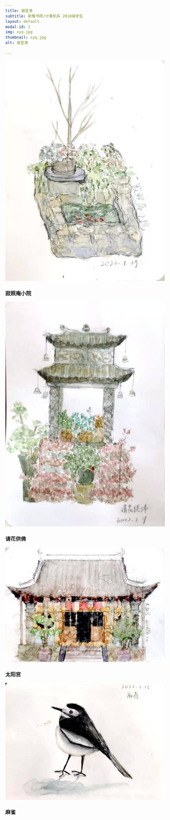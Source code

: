 ```yaml
---
title: 谢昱清
subtitle: 新雅书院/计算机系 2018级学生
layout: default
modal-id: 1
img: xyq.jpg
thumbnail: xyq.jpg
alt: 谢昱清

---
```

<img src="img/xyq/寂照庵小院.jpg" class="img-responsive img-centered" alt="寂照庵小院">
<h3>寂照庵小院</h3>
<p></p>
<img src="img/xyq/请花供佛.jpg" class="img-responsive img-centered" alt="请花供佛">
<h3>请花供佛</h3>
<p></p>
<img src="img/xyq/太阳宫.jpg" class="img-responsive img-centered" alt="太阳宫">
<h3>太阳宫</h3>
<p></p>
<img src="img/xyq/麻雀.jpg" class="img-responsive img-centered" alt="麻雀">
<h3>麻雀</h3>
<p></p>